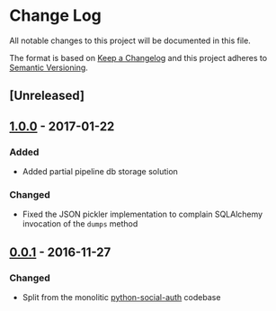 # Change Log

All notable changes to this project will be documented in this file.

The format is based on [Keep a Changelog](http://keepachangelog.com/)
and this project adheres to [Semantic Versioning](http://semver.org/).

## [Unreleased]

## [1.0.0](https://github.com/python-social-auth/social-storage-sqlalchemy/releases/tag/1.0.0) - 2017-01-22

### Added
- Added partial pipeline db storage solution

### Changed
- Fixed the JSON pickler implementation to complain SQLAlchemy
  invocation of the `dumps` method

## [0.0.1](https://github.com/python-social-auth/social-storage-sqlalchemy/releases/tag/0.0.1) - 2016-11-27

### Changed

- Split from the monolitic [python-social-auth](https://github.com/omab/python-social-auth)
  codebase
